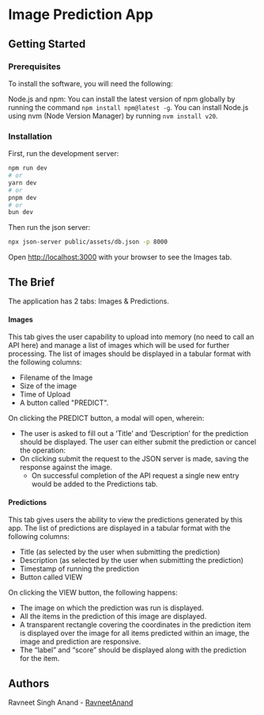 # Image Prediction App

## Getting Started

### Prerequisites

To install the software, you will need the following:

Node.js and npm:
You can install the latest version of npm globally by running the command `npm install npm@latest -g`.
You can install Node.js using nvm (Node Version Manager) by running `nvm install v20`.

### Installation

First, run the development server:

```bash
npm run dev
# or
yarn dev
# or
pnpm dev
# or
bun dev
```

Then run the json server:

```bash
npx json-server public/assets/db.json -p 8000
```

Open [http://localhost:3000](http://localhost:3000) with your browser to see the Images tab.

## The Brief

The application has 2 tabs: Images & Predictions.

#### Images

This tab gives the user capability to upload into memory (no need to call an API here) and manage a list of images which will be used for further processing. The list of images should be displayed in a tabular format with the following columns:

- Filename of the Image
- Size of the image
- Time of Upload
- A button called "PREDICT".

On clicking the PREDICT button, a modal will open, wherein:

- The user is asked to fill out a ‘Title’ and ‘Description’ for the prediction should be displayed. The user can either submit the prediction or cancel the operation:
- On clicking submit the request to the JSON server is made, saving the response against the image.
  - On successful completion of the API request a single new entry would be added to the Predictions tab.

#### Predictions

This tab gives users the ability to view the predictions generated by this app. The list of predictions are displayed in a tabular format with the following columns:

- Title (as selected by the user when submitting the prediction)
- Description (as selected by the user when submitting the prediction)
- Timestamp of running the prediction
- Button called VIEW

On clicking the VIEW button, the following happens:

- The image on which the prediction was run is displayed.
- All the items in the prediction of this image are displayed.
- A transparent rectangle covering the coordinates in the prediction item is displayed
  over the image for all items predicted within an image, the image and prediction are
  responsive.
- The “label” and “score” should be displayed along with the prediction for the item.

## Authors

Ravneet Singh Anand - [RavneetAnand](https://github.com/RavneetAnand/columns-calculator)
